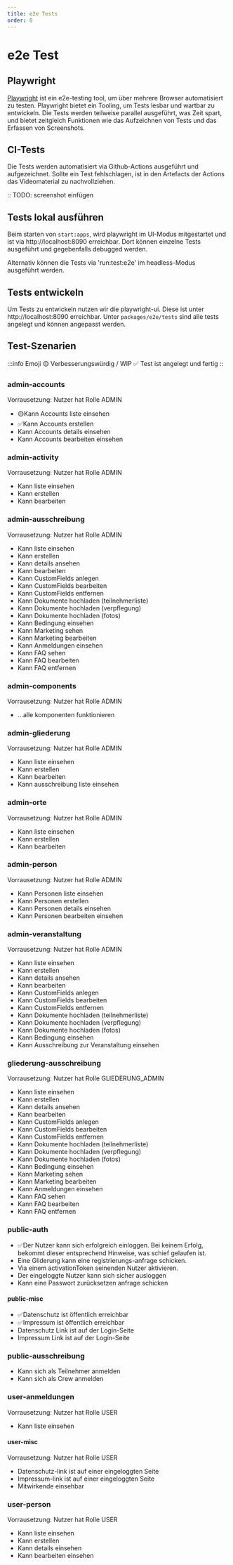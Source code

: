 ```yaml
---
title: e2e Tests
order: 0
---
```


# e2e Test

## Playwright

[Playwright](https://playwright.dev/) ist ein e2e-testing tool, um über mehrere Browser automatisiert zu testen.
Playwright bietet ein Tooling, um Tests lesbar und wartbar zu entwickeln.
Die Tests werden teilweise parallel ausgeführt, was Zeit spart, und bietet zeitgleich Funktionen wie das Aufzeichnen von Tests und das Erfassen von Screenshots.

## CI-Tests

Die Tests werden automatisiert via Github-Actions ausgeführt und aufgezeichnet. Sollte ein Test fehlschlagen, ist in den Artefacts der Actions das Videomaterial zu nachvollziehen.

:: TODO: screenshot einfügen

## Tests lokal ausführen

Beim starten von `start:apps`, wird playwright im UI-Modus mitgestartet und ist via http://localhost:8090 erreichbar. Dort können einzelne Tests ausgeführt und gegebenfalls debugged werden.

Alternativ können die Tests via 'run:test:e2e' im headless-Modus ausgeführt werden.

## Tests entwickeln

Um Tests zu entwickeln nutzen wir die playwright-ui. Diese ist unter http://localhost:8090 erreichbar.
Unter `packages/e2e/tests` sind alle tests angelegt und können angepasst werden.

## Test-Szenarien

:::info Emoji
🟡 Verbesserungswürdig / WIP
✅ Test ist angelegt und fertig
::

### admin-accounts

Vorrausetzung: Nutzer hat Rolle ADMIN

- 🟡Kann Accounts liste einsehen
- ✅Kann Accounts erstellen
- Kann Accounts details einsehen
- Kann Accounts bearbeiten einsehen

### admin-activity

Vorrausetzung: Nutzer hat Rolle ADMIN

- Kann liste einsehen
- Kann erstellen
- Kann bearbeiten

### admin-ausschreibung

Vorrausetzung: Nutzer hat Rolle ADMIN

- Kann liste einsehen
- Kann erstellen
- Kann details ansehen
- Kann bearbeiten
- Kann CustomFields anlegen
- Kann CustomFields bearbeiten
- Kann CustomFields entfernen
- Kann Dokumente hochladen (teilnehmerliste)
- Kann Dokumente hochladen (verpflegung)
- Kann Dokumente hochladen (fotos)
- Kann Bedingung einsehen
- Kann Marketing sehen
- Kann Marketing bearbeiten
- Kann Anmeldungen einsehen
- Kann FAQ sehen
- Kann FAQ bearbeiten
- Kann FAQ entfernen

### admin-components

Vorrausetzung: Nutzer hat Rolle ADMIN

- ...alle komponenten funktionieren

### admin-gliederung

Vorrausetzung: Nutzer hat Rolle ADMIN

- Kann liste einsehen
- Kann erstellen
- Kann bearbeiten
- Kann ausschreibung liste einsehen

### admin-orte

Vorrausetzung: Nutzer hat Rolle ADMIN

- Kann liste einsehen
- Kann erstellen
- Kann bearbeiten

### admin-person

Vorrausetzung: Nutzer hat Rolle ADMIN

- Kann Personen liste einsehen
- Kann Personen erstellen
- Kann Personen details einsehen
- Kann Personen bearbeiten einsehen

### admin-veranstaltung

Vorrausetzung: Nutzer hat Rolle ADMIN

- Kann liste einsehen
- Kann erstellen
- Kann details ansehen
- Kann bearbeiten
- Kann CustomFields anlegen
- Kann CustomFields bearbeiten
- Kann CustomFields entfernen
- Kann Dokumente hochladen (teilnehmerliste)
- Kann Dokumente hochladen (verpflegung)
- Kann Dokumente hochladen (fotos)
- Kann Bedingung einsehen
- Kann Ausschreibung zur Veranstaltung einsehen

### gliederung-ausschreibung

Vorrausetzung: Nutzer hat Rolle GLIEDERUNG_ADMIN

- Kann liste einsehen
- Kann erstellen
- Kann details ansehen
- Kann bearbeiten
- Kann CustomFields anlegen
- Kann CustomFields bearbeiten
- Kann CustomFields entfernen
- Kann Dokumente hochladen (teilnehmerliste)
- Kann Dokumente hochladen (verpflegung)
- Kann Dokumente hochladen (fotos)
- Kann Bedingung einsehen
- Kann Marketing sehen
- Kann Marketing bearbeiten
- Kann Anmeldungen einsehen
- Kann FAQ sehen
- Kann FAQ bearbeiten
- Kann FAQ entfernen

### public-auth

- ✅Der Nutzer kann sich erfolgreich einloggen. Bei keinem Erfolg, bekommt dieser entsprechend Hinweise, was schief gelaufen ist.
- Eine Gliderung kann eine registrierungs-anfrage schicken.
- Via einem activationToken seinenden Nutzer aktivieren.
- Der eingeloggte Nutzer kann sich sicher ausloggen
- Kann eine Passwort zurücksetzen anfrage schicken

#### public-misc

- ✅Datenschutz ist öffentlich erreichbar
- ✅Impressum ist öffentlich erreichbar
- Datenschutz Link ist auf der Login-Seite
- Impressum Link ist auf der Login-Seite

### public-ausschreibung

- Kann sich als Teilnehmer anmelden
- Kann sich als Crew anmelden

### user-anmeldungen

Vorrausetzung: Nutzer hat Rolle USER

- Kann liste einsehen

#### user-misc

Vorrausetzung: Nutzer hat Rolle USER

- Datenschutz-link ist auf einer eingeloggten Seite
- Impressum-link ist auf einer eingeloggten Seite
- Mitwirkende einsehbar

### user-person

Vorrausetzung: Nutzer hat Rolle USER

- Kann liste einsehen
- Kann erstellen
- Kann details einsehen
- Kann bearbeiten einsehen
